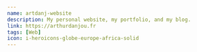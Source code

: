 ```yaml
---
name: artdanj-website
description: My personal website, my portfolio, and my blog.
link: https://arthurdanjou.fr
tags: [Web]
icon: i-heroicons-globe-europe-africa-solid
---
```

